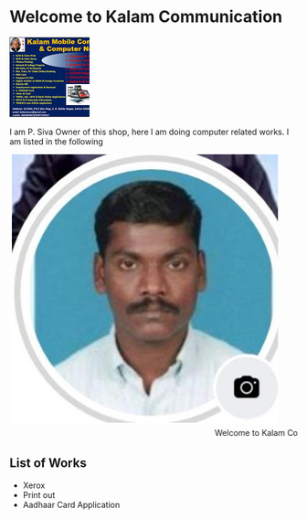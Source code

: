 # Welcome to Kalam Communication 

<img src="im1.jpeg"/>

<p> I am P. Siva Owner of this shop, here I am doing computer related works. I am listed in the following  </p>

<img src="im2.png"/>

<html>
<marquee behavior="scroll" direction="left"> Welcome to Kalam Communication </marquee>
</html>

## List of Works
* Xerox
* Print out
* Aadhaar Card Application
